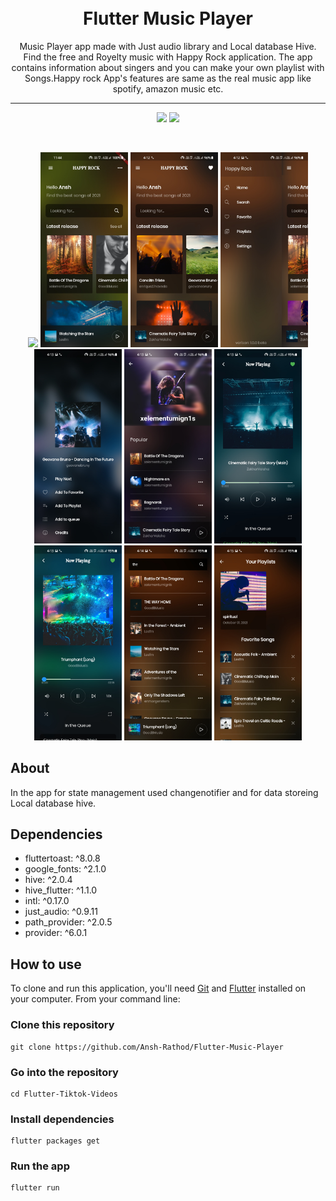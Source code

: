 <h1 align="center">
    <br>
    Flutter Music Player
</h1>
<p align="center">
Music Player app made with Just audio library and Local database Hive. Find the free and Royelty music with Happy Rock application. The app contains information about singers and you can make your own playlist with Songs.Happy rock App's features are same as the real music app like spotify, amazon music etc.

</p>
<hr>
<p align="center">
  <img src="https://img.shields.io/github/issues/Ansh-Rathod/Flutter-music-player" />
  <img src="https://img.shields.io/github/stars/Ansh-Rathod/Flutter-music-player?style=social" />

</p>
<br/>

<p align="center">
  <img src="screenshots\20211001_160652.gif" width="140"/>
  <img src="screenshots\Screenshot_20211001-114457.jpg" width="140"/>
  <img src="screenshots\Screenshot_20211001-161235.jpg" width="140"/>
  <img src="screenshots\Screenshot_20211001-161248.jpg" width="140"/>
  <img src="screenshots\Screenshot_20211001-161305.jpg" width="140"/>
  <img src="screenshots\Screenshot_20211001-161327.jpg" width="140"/>
  <img src="screenshots\Screenshot_20211001-161342.jpg" width="140"/>
  <img src="screenshots\Screenshot_20211001-161359.jpg" width="140"/>
  <img src="screenshots\Screenshot_20211001-161428.jpg" width="140"/>
  <img src="screenshots\Screenshot_20211001-161501.jpg" width="140"/>

</p>

## About

In the app for state management used changenotifier and for data storeing Local database hive.

## Dependencies<br/>

- fluttertoast: ^8.0.8
- google_fonts: ^2.1.0
- hive: ^2.0.4
- hive_flutter: ^1.1.0
- intl: ^0.17.0
- just_audio: ^0.9.11
- path_provider: ^2.0.5
- provider: ^6.0.1

## How to use

To clone and run this application, you'll need [Git](https://git-scm.com/downloads) and [Flutter](https://flutter.dev/docs/get-started/install) installed on your computer. From your command line:

### Clone this repository

```
git clone https://github.com/Ansh-Rathod/Flutter-Music-Player
```

### Go into the repository

```
cd Flutter-Tiktok-Videos
```

### Install dependencies

```
flutter packages get
```

### Run the app

```
flutter run
```
